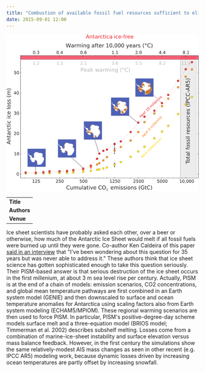 ```yaml
---
title: "Combustion of available fossil fuel resources sufficient to eliminate the Antarctic Ice Sheet"
date: 2015-09-01 12:00
---
```


![](/img/applications/winkelmannetal2015.png)


||
|-
| **Title** | [Combustion of available fossil fuel resources sufficient to eliminate the Antarctic Ice Sheet](http://advances.sciencemag.org/content/1/8/e1500589) |
| **Authors** | [R. Winkelmann](http://www.pik-potsdam.de/~ricardaw/) and others |
| **Venue** | [Science Advances](http://advances.sciencemag.org/) |

Ice sheet scientists have probably asked each other, over a beer or otherwise, how much of the Antarctic Ice Sheet would melt if all fossil fuels were burned up until they were gone. Co-author Ken Caldeira of this paper [said in an interview](http://www.npr.org/sections/thetwo-way/2015/09/11/439538952/what-would-happen-if-we-burned-up-all-of-earths-fossil-fuels) that "I've been wondering about this question for 35 years but was never able to address it." These authors think that ice sheet science has gotten sophisticated enough to take this question seriously.
Their PISM-based answer is that serious destruction of the ice sheet occurs in the first millenium, at about 3 m sea level rise per century. Actually, PISM is at the end of a chain of models: emission scenarios, CO2 concentrations, and global mean temperature pathways are first combined in an Earth system model (GENIE) and then downscaled to surface and ocean temperature anomalies for Antarctica using scaling factors also from Earth system modeling (ECHAM5/MPIOM). These regional warming scenarios are then used to force PISM. In particular, PISM's positive-degree-day scheme models surface melt and a three-equation model (BRIOS model; Timmerman et al. 2002) describes subshelf melting.
Losses come from a combination of marine-ice-sheet instability and surface elevation versus mass balance feedback. However, in the first century the simulations show the same relatively-modest AIS mass changes as seen in other recent (e.g. IPCC AR5) modeling work, because dynamic losses driven by increasing ocean temperatures are partly offset by increasing snowfall.

